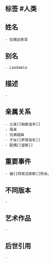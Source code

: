 ## 标签  #人类
## 姓名
	- 拉俄达弥亚
## 别名
	- Laodamia
## 描述
	-
## 亲属关系
	- 父亲[[柏勒洛丰]]
	- 母亲
	- 兄弟姐妹
	- 子女[[萨耳珀冬]]
	- 配偶[[宙斯]]
## 重要事件
	- 被[[阿耳忒弥斯]]所杀。
## 不同版本
	-
## 艺术作品
	-
## 后世引用
	-
